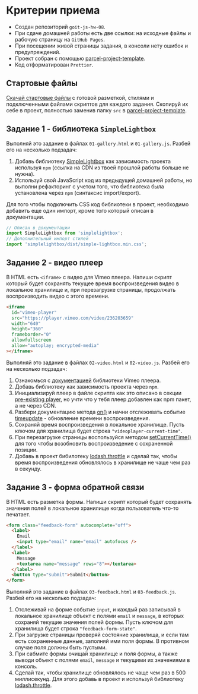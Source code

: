 # Критерии приема

- Создан репозиторий `goit-js-hw-08`.
- При сдаче домашней работы есть две ссылки: на исходные файлы и рабочую
  страницу на `GitHub Pages`.
- При посещении живой страницы задания, в консоли нету ошибок и предупреждений.
- Проект собран с помощью
  [parcel-project-template](https://github.com/goitacademy/parcel-project-template).
- Код отформатирован `Prettier`.

## Стартовые файлы

[Скачай стартовые файлы](https://downgit.github.io/#/home?url=https://github.com/goitacademy/javascript-homework/tree/main/v2/08/src)
с готовой разметкой, стилями и подключенными файлами скриптов для каждого
задания. Скопируй их себе в проект, полностью заменив папку `src` в
[parcel-project-template](https://github.com/goitacademy/parcel-project-template).

## Задание 1 - библиотека `SimpleLightbox`

Выполняй это задание в файлах `01-gallery.html` и `01-gallery.js`. Разбей его на
несколько подзадач:

1. Добавь библиотеку [SimpleLightbox](https://simplelightbox.com/) как
   зависимость проекта используя `npm` (ссылка на CDN из твоей прошлой работы
   больше не нужна).
2. Используй свой JavaScript код из предыдущей домашней работы, но выполни
   рефакторинг с учетом того, что библиотека была установлена через `npm`
   (синтаксис import/export).

Для того чтобы подключить CSS код библиотеки в проект, необходимо добавить еще
один импорт, кроме того который описан в документации.

```js
// Описан в документации
import SimpleLightbox from 'simplelightbox';
// Дополнительный импорт стилей
import 'simplelightbox/dist/simple-lightbox.min.css';
```

## Задание 2 - видео плеер

В HTML есть `<iframe>` с видео для Vimeo плеера. Напиши скрипт который будет
сохранять текущее время воспроизведения видео в локальное хранилище и, при
перезагрузке страницы, продолжать воспроизводить видео с этого времени.

```html
<iframe
  id="vimeo-player"
  src="https://player.vimeo.com/video/236203659"
  width="640"
  height="360"
  frameborder="0"
  allowfullscreen
  allow="autoplay; encrypted-media"
></iframe>
```

Выполняй это задание в файлах `02-video.html` и `02-video.js`. Разбей его на
несколько подзадач:

1. Ознакомься с
   [документацией](https://github.com/vimeo/player.js/#vimeo-player-api)
   библиотеки Vimeo плеера.
2. Добавь библиотеку как зависимость проекта через `npm`.
3. Инициализируй плеер в файле скрипта как это описано в секции
   [pre-existing player](https://github.com/vimeo/player.js/#pre-existing-player),
   но учти что у тебя плеер добавлен как npm пакет, а не через CDN.
4. Разбери документацию метода
   [on()](https://github.com/vimeo/player.js/#onevent-string-callback-function-void)
   и начни отслеживать событие
   [timeupdate](https://github.com/vimeo/player.js/#events) - обновление времени
   воспроизведения.
5. Сохраняй время воспроизведения в локальное хранилище. Пусть ключом для
   хранилища будет строка `"videoplayer-current-time"`.
6. При перезагрузке страницы воспользуйся методом
   [setCurrentTime()](https://github.com/vimeo/player.js/#setcurrenttimeseconds-number-promisenumber-rangeerrorerror)
   для того чтобы возобновить воспроизведение с сохраненной позиции.
7. Добавь в проект бибилотеку
   [lodash.throttle](https://www.npmjs.com/package/lodash.throttle) и сделай
   так, чтобы время воспроизведения обновлялось в хранилище не чаще чем раз в
   секунду.

## Задание 3 - форма обратной связи

В HTML есть разметка формы. Напиши скрипт который будет сохранять значения полей
в локальное хранилище когда пользователь что-то печатает.

```html
<form class="feedback-form" autocomplete="off">
  <label>
    Email
    <input type="email" name="email" autofocus />
  </label>
  <label>
    Message
    <textarea name="message" rows="8"></textarea>
  </label>
  <button type="submit">Submit</button>
</form>
```

Выполняй это задание в файлах `03-feedback.html` и `03-feedback.js`. Разбей его
на несколько подзадач:

1. Отслеживай на форме событие `input`, и каждый раз записывай в локальное
   хранилище объект с полями `email` и `message`, в которых сохраняй текущие
   значения полей формы. Пусть ключом для хранилища будет строка
   `"feedback-form-state"`.
2. При загрузке страницы проверяй состояние хранилища, и если там есть
   сохраненные данные, заполняй ими поля формы. В противном случае поля должны
   быть пустыми.
3. При сабмите формы очищай хранилище и поля формы, а также выводи объект с
   полями `email`, `message` и текущими их значениями в консоль.
4. Сделай так, чтобы хранилище обновлялось не чаще чем раз в 500 миллисекунд.
   Для этого добавь в проект и используй библиотеку
   [lodash.throttle](https://www.npmjs.com/package/lodash.throttle).
